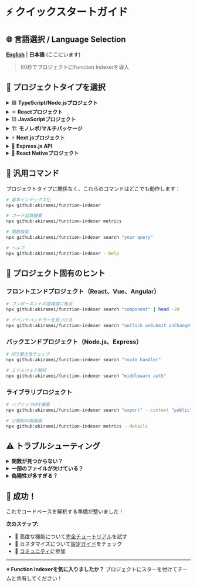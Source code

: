 # ⚡ クイックスタートガイド

## 🌐 言語選択 / Language Selection

[**English**](QUICK-START.md) | **日本語** (ここにいます)

> 60秒でプロジェクトにFunction Indexerを導入

## 🎯 プロジェクトタイプを選択

<details>
<summary>🟦 <strong>TypeScript/Node.jsプロジェクト</strong></summary>

### 前提条件
```bash
# Linuxでは事前にビルドツールが必要です
sudo apt-get update
sudo apt-get install build-essential python3-dev
```

### 実行
```bash
cd your-typescript-project
npx github:akiramei/function-indexer
```

### 表示される内容
```
🚀 Function Indexerへようこそ！
✨ TypeScriptプロジェクトを検出しました: /your/project
✅ .function-indexer/ に設定を作成しました
📁 スキャン中: src/
✅ インデックス化完了！
📊 見つかった関数: 42
```

### 次のステップ
```bash
# コード品質を確認
npx github:akiramei/function-indexer metrics

# 関数を検索
npx github:akiramei/function-indexer search "database"
```

### 一般的な用途
- **API開発**: ルートハンドラーとミドルウェアを見つける
- **ライブラリ作成**: エクスポートされた関数と複雑度を追跡
- **リファクタリング**: 分割が必要な複雑な関数を特定

</details>

<details>
<summary>⚛️ <strong>Reactプロジェクト</strong></summary>

### 前提条件
```bash
# Linuxでは事前にビルドツールが必要です
sudo apt-get update
sudo apt-get install build-essential python3-dev
```

### 実行
```bash
cd your-react-app
npx github:akiramei/function-indexer
```

### 解析対象
- ✅ Reactコンポーネント（関数型・クラス型）
- ✅ カスタムフック（useState、useEffectなど）
- ✅ ユーティリティ関数
- ✅ イベントハンドラー
- ✅ JSX/TSXサポート

### クイックコマンド
```bash
# Reactコンポーネントを見つける
npx github:akiramei/function-indexer search "component"

# カスタムフックを見つける
npx github:akiramei/function-indexer search "hook use"

# コンポーネントの複雑度をチェック
npx github:akiramei/function-indexer metrics --details
```

### 出力例
```
🔍 検索対象: "component"

1. UserProfile (src/components/UserProfile.tsx:10)
   function UserProfile(props: UserProps): JSX.Element

2. LoginForm (src/components/auth/LoginForm.tsx:15)
   const LoginForm: React.FC<LoginProps> = ({ onSubmit })
```

</details>

<details>
<summary>🟨 <strong>JavaScriptプロジェクト</strong></summary>

### 前提条件
```bash
# Linuxでは事前にビルドツールが必要です
sudo apt-get update
sudo apt-get install build-essential python3-dev
```

### 実行
```bash
cd your-js-project
npx github:akiramei/function-indexer
```

### 純粋なJavaScript用セットアップ
```bash
# Function Indexerは.jsファイルも動作します！
npx github:akiramei/function-indexer
```

### JSDocで強化
```javascript
/**
 * メールアドレスとパスワードでユーザーを認証
 * @param {string} email - ユーザーのメールアドレス
 * @param {string} password - ユーザーのパスワード
 * @returns {Promise<User>} 認証されたユーザー
 */
async function authenticateUser(email, password) {
  // ここにコードを記述
}
```

### クイックコマンド
```bash
# すべての関数を見つける
npx github:akiramei/function-indexer search "function"

# 複雑度メトリクスを表示
npx github:akiramei/function-indexer metrics
```

</details>

<details>
<summary>🏗️ <strong>モノレポ/マルチパッケージ</strong></summary>

### 前提条件
```bash
# Linuxでは事前にビルドツールが必要です
sudo apt-get update
sudo apt-get install build-essential python3-dev
```

### セットアップ
```bash
cd your-monorepo
```

### 各パッケージのセットアップ
```bash
# 各パッケージを個別に解析
cd packages/frontend
npx github:akiramei/function-indexer

cd ../backend  
npx github:akiramei/function-indexer

cd ../shared
npx github:akiramei/function-indexer
```

### 統合解析（高度）
```bash
# モノレポルートから
npx github:akiramei/function-indexer --root packages/frontend
npx github:akiramei/function-indexer --root packages/backend

# パッケージ間の複雑度を比較
npx github:akiramei/function-indexer metrics --details
```

### ワークスペース統合
```json
// モノレポルートのpackage.json
{
  "scripts": {
    "analyze": "npm run analyze:frontend && npm run analyze:backend",
    "analyze:frontend": "cd packages/frontend && npx github:akiramei/function-indexer",
    "analyze:backend": "cd packages/backend && npx github:akiramei/function-indexer"
  }
}
```

</details>

<details>
<summary>⚡ <strong>Next.jsプロジェクト</strong></summary>

### 前提条件
```bash
# Linuxでは事前にビルドツールが必要です
sudo apt-get update
sudo apt-get install build-essential python3-dev
```

### 実行
```bash
cd your-nextjs-app
npx github:akiramei/function-indexer
```

### Function Indexerが見つけるもの
- ✅ ページコンポーネント（`pages/` または `app/`）
- ✅ APIルート（`pages/api/` または `app/api/`）
- ✅ サーバーコンポーネント
- ✅ クライアントコンポーネント
- ✅ カスタムフック
- ✅ ユーティリティ関数

### Next.js固有コマンド
```bash
# APIルートを見つける
npx github:akiramei/function-indexer search "api route handler"

# ページコンポーネントを見つける
npx github:akiramei/function-indexer search "page component"

# SSR/SSG関数をチェック
npx github:akiramei/function-indexer search "getServerSideProps getStaticProps"
```

### 出力例
```
📊 コード品質メトリクス

見つかったAPIルート: 8
ページコンポーネント: 12
カスタムフック: 5
ユーティリティ関数: 23

⚠️ 複雑なAPIルート:
  • pages/api/users/[id].ts:handler (複雑度: 12)
```

</details>

<details>
<summary>🔧 <strong>Express.js API</strong></summary>

### 前提条件
```bash
# Linuxでは事前にビルドツールが必要です
sudo apt-get update
sudo apt-get install build-essential python3-dev
```

### 実行
```bash
cd your-express-api
npx github:akiramei/function-indexer
```

### Express固有解析
Function IndexerはExpress APIの解析に優れています：

```bash
# ルートハンドラーを見つける
npx github:akiramei/function-indexer search "route handler"

# ミドルウェア関数を見つける
npx github:akiramei/function-indexer search "middleware"

# コントローラーの複雑度をチェック
npx github:akiramei/function-indexer search "controller"
```

### サンプルプロジェクト構造
```
src/
├── controllers/
├── middleware/
├── routes/
├── services/
└── utils/
```

### クイック健全性チェック
```bash
# API複雑度をチェック
npx github:akiramei/function-indexer metrics

# リファクタリング候補を見つける
npx github:akiramei/function-indexer metrics --details
```

</details>

<details>
<summary>📱 <strong>React Nativeプロジェクト</strong></summary>

### 前提条件
```bash
# Linuxでは事前にビルドツールが必要です
sudo apt-get update
sudo apt-get install build-essential python3-dev
```

### 実行
```bash
cd your-react-native-app
npx github:akiramei/function-indexer
```

### React Native機能
- ✅ スクリーンコンポーネント
- ✅ カスタムフック
- ✅ ナビゲーション関数
- ✅ プラットフォーム固有コード
- ✅ ネイティブモジュールインターフェース

### クイックコマンド
```bash
# スクリーンコンポーネントを見つける
npx github:akiramei/function-indexer search "screen component"

# ナビゲーション関数を見つける
npx github:akiramei/function-indexer search "navigation"

# コンポーネントの複雑度をチェック
npx github:akiramei/function-indexer metrics
```

</details>

## 🔄 汎用コマンド

プロジェクトタイプに関係なく、これらのコマンドはどこでも動作します：

```bash
# 基本インデックス化
npx github:akiramei/function-indexer

# コード品質概要
npx github:akiramei/function-indexer metrics

# 関数検索
npx github:akiramei/function-indexer search "your query"

# ヘルプ
npx github:akiramei/function-indexer --help
```

## 🎯 プロジェクト固有のヒント

### フロントエンドプロジェクト（React、Vue、Angular）
```bash
# コンポーネントの複雑度に焦点
npx github:akiramei/function-indexer search "component" | head -20

# イベントハンドラーを見つける
npx github:akiramei/function-indexer search "onClick onSubmit onChange"
```

### バックエンドプロジェクト（Node.js、Express）
```bash
# API健全性チェック
npx github:akiramei/function-indexer search "route handler" 

# ミドルウェア解析
npx github:akiramei/function-indexer search "middleware auth"
```

### ライブラリプロジェクト
```bash
# パブリックAPI概要
npx github:akiramei/function-indexer search "export" --context "public"

# 公開前の複雑度
npx github:akiramei/function-indexer metrics --details
```

## ⚠️ トラブルシューティング

<details>
<summary><strong>関数が見つからない？</strong></summary>

**考えられる原因:**
- 予想される場所にTypeScript/JavaScriptファイルがない
- ファイルが非標準ディレクトリにある

**解決方法:**
```bash
# カスタムディレクトリを指定
npx github:akiramei/function-indexer --root ./your-custom-src

# Function Indexerが検出した内容をチェック
npx github:akiramei/function-indexer --verbose
```

</details>

<details>
<summary><strong>一部のファイルが欠けている？</strong></summary>

**設定をチェック:**
```bash
# 現在の設定を表示
cat .function-indexer/config.json

# より多くのファイルパターンを追加
# 設定を編集して含める: ["**/*.js", "**/*.ts", "**/*.jsx", "**/*.tsx"]
```

</details>

<details>
<summary><strong>偽陽性が多すぎる？</strong></summary>

**不要なディレクトリを除外:**
```json
{
  "exclude": [
    "**/*.test.ts",
    "**/*.spec.ts", 
    "**/node_modules/**",
    "**/dist/**",
    "**/.next/**"
  ]
}
```

</details>

## 🎉 成功！

これでコードベースを解析する準備が整いました！

**次のステップ:**
- 📖 高度な機能について[完全チュートリアル](TUTORIAL-ja.md)を試す
- 🔧 カスタマイズについて[設定ガイド](CONFIGURATION.md)をチェック
- 🤝 [コミュニティ](https://github.com/akiramei/function-indexer/discussions)に参加

---

**⭐ Function Indexerを気に入りましたか？** プロジェクトにスターを付けてチームと共有してください！